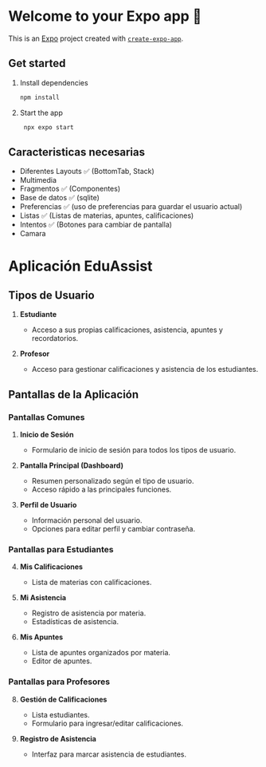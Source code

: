 # Welcome to your Expo app 👋

This is an [Expo](https://expo.dev) project created with [`create-expo-app`](https://www.npmjs.com/package/create-expo-app).

## Get started

1. Install dependencies

   ```bash
   npm install
   ```

2. Start the app

   ```bash
    npx expo start
   ```

## Caracteristicas necesarias

- Diferentes Layouts ✅ (BottomTab, Stack)
- Multimedia 
- Fragmentos ✅ (Componentes)
- Base de datos ✅ (sqlite)
- Preferencias ✅ (uso de preferencias para guardar el usuario actual)
- Listas ✅ (Listas de materias, apuntes, calificaciones)
- Intentos ✅ (Botones para cambiar de pantalla)
- Camara

# Aplicación EduAssist

## Tipos de Usuario

1. **Estudiante**
   - Acceso a sus propias calificaciones, asistencia, apuntes y recordatorios.

2. **Profesor**
   - Acceso para gestionar calificaciones y asistencia de los estudiantes.

## Pantallas de la Aplicación

### Pantallas Comunes

1. **Inicio de Sesión**
   - Formulario de inicio de sesión para todos los tipos de usuario.

2. **Pantalla Principal (Dashboard)**
   - Resumen personalizado según el tipo de usuario.
   - Acceso rápido a las principales funciones.

3. **Perfil de Usuario**
   - Información personal del usuario.
   - Opciones para editar perfil y cambiar contraseña.

### Pantallas para Estudiantes

4. **Mis Calificaciones**
   - Lista de materias con calificaciones.

5. **Mi Asistencia**
   - Registro de asistencia por materia.
   - Estadísticas de asistencia.

6. **Mis Apuntes**
   - Lista de apuntes organizados por materia.
   - Editor de apuntes.

### Pantallas para Profesores

8. **Gestión de Calificaciones**
   - Lista estudiantes.
   - Formulario para ingresar/editar calificaciones.

9. **Registro de Asistencia**
   - Interfaz para marcar asistencia de estudiantes.
